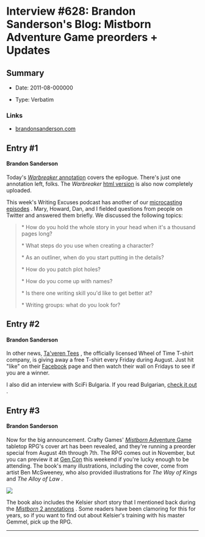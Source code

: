 # Interview #628: Brandon Sanderson's Blog: Mistborn Adventure Game preorders + Updates

## Summary

- Date: 2011-08-000000

- Type: Verbatim

### Links

- [brandonsanderson.com](http://www.brandonsanderson.com/blog/1003/Mistborn-Adventure-Game-preorders--Updates)


## Entry #1

#### Brandon Sanderson

Today's
[*Warbreaker*
annotation](http://brandonsanderson.com/annotation/439/Warbreaker-Epilogue)
covers the epilogue. There's just one annotation left, folks. The
*Warbreaker*
[html version](http://brandonsanderson.com/library/catalog/Warbreaker_Full-Books)
is also now completely uploaded.

This week's Writing Excuses podcast has another of our
[microcasting episodes](http://www.writingexcuses.com/2011/07/31/)
. Mary, Howard, Dan, and I fielded questions from people on Twitter and answered them briefly. We discussed the following topics:

> \* How do you hold the whole story in your head when it's a thousand pages long?
>   
> \* What steps do you use when creating a character?
>   
> \* As an outliner, when do you start putting in the details?
>   
> \* How do you patch plot holes?
>   
> \* How do you come up with names?
>   
> \* Is there one writing skill you'd like to get better at?
>   
> \* Writing groups: what do you look for?

## Entry #2

#### Brandon Sanderson

In other news,
[Ta'veren Tees](https://taverentees.com/threads/)
, the officially licensed Wheel of Time T-shirt company, is giving away a free T-shirt every Friday during August. Just hit "like" on their
[Facebook](https://www.facebook.com/TaverenTees)
page and then watch their wall on Fridays to see if you are a winner.

I also did an interview with SciFi Bulgaria. If you read Bulgarian,
[check it out](http://scifi.bg/statii/interview-with-brandon-sanderson/)
.

## Entry #3

#### Brandon Sanderson

Now for the big announcement. Crafty Games'
[*Mistborn*
Adventure Game](http://www.crafty-games.com/content/mistborn-adventure-game-pre-order-details?utm_source=bsand&utm_medium=link&utm_campaign=magpre)
tabletop RPG's cover art has been revealed, and they're running a preorder special from August 4th through 7th. The RPG comes out in November, but you can preview it at
[Gen Con](http://www.gencon.com/)
this weekend if you're lucky enough to be attending. The book's many illustrations, including the cover, come from artist Ben McSweeney, who also provided illustrations for
*The Way of Kings*
and
*The Alloy of Law*
.

![](http://www.crafty-games.com/files/image/Mistborn_Adventure_Game-Group_Picture-Small.jpg)

The book also includes the Kelsier short story that I mentioned back during the
[*Mistborn*
2 annotations](http://www.brandonsanderson.com/annotation/233/Mistborn-2-Chapter-Forty-One)
. Some readers have been clamoring for this for years, so if you want to find out about Kelsier's training with his master Gemmel, pick up the RPG.


---

